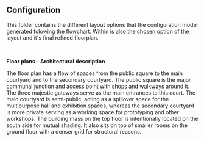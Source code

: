 ## Configuration
This folder contains the different layout options that the configuration model generated folowing the flowchart. Within  is also the chosen option of the layout and it's final refined floorplan.

<br>

**Floor plans - Architectural description**

The floor plan has a flow of spaces from the public square to the main courtyard and to the secondary courtyard. The public square is the major communal junction and access point with shops and walkways around it. The three majestic gateways serve as the main entrances to this court. The main courtyard is semi-public, acting as a spillover space for the multipurpose hall and exhibition spaces, whereas the secondary courtyard is more private serving as a working space for prototyping and other workshops. The building mass on the top floor is intentionally located on the south side for mutual shading. It also sits on top of smaller rooms on the ground floor with a denser grid for structural reasons.
